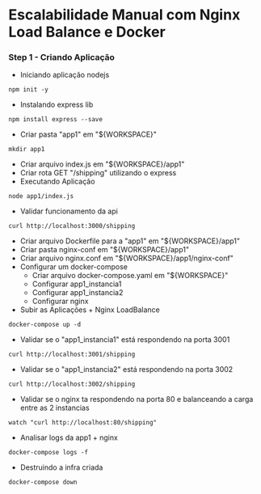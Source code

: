 # Escalabilidade Manual com Nginx Load Balance e Docker

### Step 1 - Criando Aplicação
* Iniciando aplicação nodejs
```
npm init -y
```
* Instalando express lib
```
npm install express --save
```
* Criar pasta "app1" em "${WORKSPACE}"
```
mkdir app1
```
* Criar arquivo index.js em "${WORKSPACE}/app1"
* Criar rota GET "/shipping" utilizando o express
* Executando Aplicação
```
node app1/index.js
```
* Validar funcionamento da api
```
curl http://localhost:3000/shipping
```
* Criar arquivo Dockerfile para a "app1" em "${WORKSPACE}/app1"
* Criar pasta nginx-conf em "${WORKSPACE}/app1"
* Criar arquivo nginx.conf em "${WORKSPACE}/app1/nginx-conf"
* Configurar um docker-compose
  * Criar arquivo docker-compose.yaml em "${WORKSPACE}"
  * Configurar app1_instancia1
  * Configurar app1_instancia2
  * Configurar nginx
* Subir as Aplicações + Nginx LoadBalance
```
docker-compose up -d
```
* Validar se o "app1_instancia1" está respondendo na porta 3001
```
curl http://localhost:3001/shipping
```
* Validar se o "app1_instancia2" está respondendo na porta 3002
```
curl http://localhost:3002/shipping
```
* Validar se o nginx ta respondendo na porta 80 e balanceando a carga entre as 2 instancias
```
watch "curl http://localhost:80/shipping"
```
* Analisar logs da app1 + nginx
```
docker-compose logs -f
```
* Destruindo a infra criada
```
docker-compose down
```
